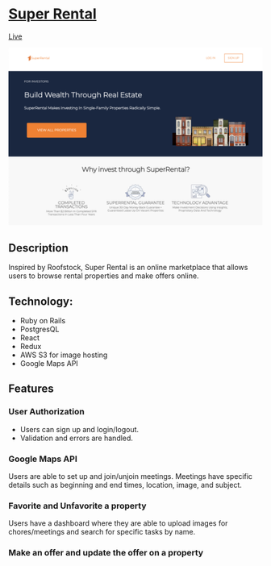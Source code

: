 # [Super Rental](http://superental.herokuapp.com/#/)

[Live](http://superental.herokuapp.com/#/)

![Project-pic](/app/assets/images/project_pic.png)

## Description
Inspired by Roofstock, Super Rental is an online marketplace that allows users to browse rental properties and make offers online.

## Technology:
* Ruby on Rails
* PostgresQL
* React
* Redux
* AWS S3 for image hosting
* Google Maps API


## Features
### User Authorization
* Users can sign up and login/logout.
* Validation and errors are handled.


### Google Maps API
Users are able to set up and join/unjoin meetings. Meetings have specific details such as beginning and end times, location, image, and subject.

### Favorite and Unfavorite a property
Users have a dashboard where they are able to upload images for chores/meetings and search for specific tasks by name.

### Make an offer and update the offer on a property
